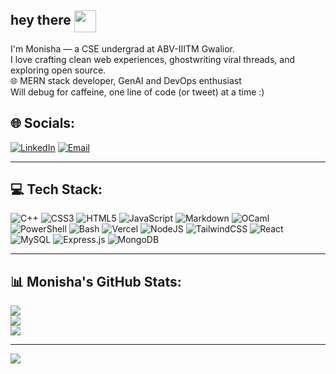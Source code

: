 <h2 align="left">
  hey there <img src="https://media.giphy.com/media/JIX9t2j0ZTN9S/giphy.gif" width="35" style="vertical-align: middle;" />
</h2>

I'm Monisha — a CSE undergrad at ABV-IIITM Gwalior.  
I love crafting clean web experiences, ghostwriting viral threads, and exploring open source.  
🌐 MERN stack developer, GenAI and DevOps enthusiast  
Will debug for caffeine, one line of code (or tweet) at a time :)

## 🌐 Socials:
[![LinkedIn](https://img.shields.io/badge/LinkedIn-%230077B5.svg?logo=linkedin&logoColor=white)](https://linkedin.com/in/monisha-badugu-767418290) 
[![Email](https://img.shields.io/badge/Email-D14836?logo=gmail&logoColor=white)](mailto:hexncode09@gmail.com)

---

## 💻 Tech Stack:
![C++](https://img.shields.io/badge/c++-%2300599C.svg?style=for-the-badge&logo=c%2B%2B&logoColor=white) 
![CSS3](https://img.shields.io/badge/css3-%231572B6.svg?style=for-the-badge&logo=css3&logoColor=white) 
![HTML5](https://img.shields.io/badge/html5-%23E34F26.svg?style=for-the-badge&logo=html5&logoColor=white) 
![JavaScript](https://img.shields.io/badge/javascript-%23323330.svg?style=for-the-badge&logo=javascript&logoColor=%23F7DF1E) 
![Markdown](https://img.shields.io/badge/markdown-%23000000.svg?style=for-the-badge&logo=markdown&logoColor=white) 
![OCaml](https://img.shields.io/badge/OCaml-%23E98407.svg?style=for-the-badge&logo=ocaml&logoColor=white) 
![PowerShell](https://img.shields.io/badge/PowerShell-%235391FE.svg?style=for-the-badge&logo=powershell&logoColor=white) 
![Bash](https://img.shields.io/badge/bash-%23121011.svg?style=for-the-badge&logo=gnu-bash&logoColor=white) 
![Vercel](https://img.shields.io/badge/vercel-%23000000.svg?style=for-the-badge&logo=vercel&logoColor=white) 
![NodeJS](https://img.shields.io/badge/node.js-6DA55F?style=for-the-badge&logo=node.js&logoColor=white) 
![TailwindCSS](https://img.shields.io/badge/tailwindcss-%2338B2AC.svg?style=for-the-badge&logo=tailwind-css&logoColor=white) 
![React](https://img.shields.io/badge/react-%2320232a.svg?style=for-the-badge&logo=react&logoColor=%2361DAFB) 
![MySQL](https://img.shields.io/badge/mysql-4479A1.svg?style=for-the-badge&logo=mysql&logoColor=white) 
![Express.js](https://img.shields.io/badge/express.js-%23404d59.svg?style=for-the-badge&logo=express&logoColor=%2361DAFB) 
![MongoDB](https://img.shields.io/badge/MongoDB-%234ea94b.svg?style=for-the-badge&logo=mongodb&logoColor=white)

---

## 📊 Monisha's GitHub Stats:
![](https://github-readme-stats.vercel.app/api?username=codemuggle09&theme=calm_pink&hide_border=false&include_all_commits=false&count_private=false)<br/>
![](https://nirzak-streak-stats.vercel.app/?user=codemuggle09&theme=calm_pink&hide_border=false)<br/>
![](https://github-readme-stats.vercel.app/api/top-langs/?username=codemuggle09&theme=calm_pink&hide_border=false&include_all_commits=false&count_private=false&layout=compact)

---

[![](https://visitcount.itsvg.in/api?id=codemuggle09&icon=0&color=10)](https://visitcount.itsvg.in)

<!-- Proudly created with GPRM ( https://gprm.itsvg.in ) -->

